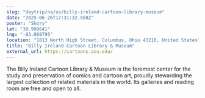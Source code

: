 ```yaml
---
slug: "daytrip/na/us/billy-ireland-cartoon-library-museum"
date: "2025-06-26T17:31:32.568Z"
poster: "Shory"
lat: "39.999641"
lng: "-83.008795"
location: "1813 North High Street, Columbus, Ohio 43210, United States"
title: "Billy Ireland Cartoon Library & Museum"
external_url: https://cartoons.osu.edu/
---
```

The Billy Ireland Cartoon Library & Museum is the foremost center for the study and preservation of comics and cartoon art, proudly stewarding the largest collection of related materials in the world. Its galleries and reading room are free and open to all.